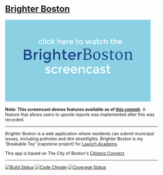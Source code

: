 # [Brighter Boston](http://bright-lights.herokuapp.com/reports)
[![Click here to view the screencast](public/img/screencast-link-img.png)](https://vimeo.com/119063194)

**Note: This screencast demos features available as of [this commit](https://github.com/lizvdk/LA-breakable-toy/tree/5f7b8b7f2f6cecadf85c46635d12fa7282367ae2).** A feature that allows users to upvote reports was implemented after this was recorded.

---
Brighter Boston is a web application where residents can submit municipal issues, including potholes and dim streetlights.
Brighter Boston is my 'Breakable Toy' (capstone project) for [Launch Academy](http://www.launchacademy.com/).

This app is based on The City of Boston's [Citizens Connect](https://mayors24.cityofboston.gov:4443/).

---

[![Build Status](https://travis-ci.org/lizvdk/LA-breakable-toy.svg?branch=master)](https://travis-ci.org/lizvdk/LA-breakable-toy)
[![Code Climate](https://codeclimate.com/github/lizvdk/LA-breakable-toy/badges/gpa.svg)](https://codeclimate.com/github/lizvdk/LA-breakable-toy)
[![Coverage Status](https://coveralls.io/repos/lizvdk/LA-breakable-toy/badge.png?branch=master)](https://coveralls.io/r/lizvdk/LA-breakable-toy?branch=master)
